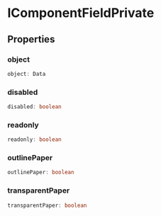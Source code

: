 # IComponentFieldPrivate

## Properties

### object

```ts
object: Data
```

### disabled

```ts
disabled: boolean
```

### readonly

```ts
readonly: boolean
```

### outlinePaper

```ts
outlinePaper: boolean
```

### transparentPaper

```ts
transparentPaper: boolean
```
